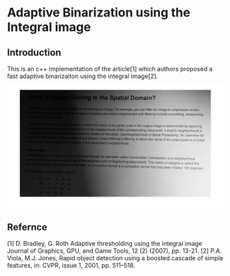 # Adaptive Binarization using the Integral image

## Introduction
This is an c++ implementation of the article[1] which authors proposed a fast adaptive binarizaiton using the integral image[2].   

![alt text](https://github.com/ComputerVisionIsFun/adaptive_binarization/blob/main/test.png?raw=true)
## 


## 


## Refernce 

[1] D. Bradley, G. Roth Adaptive thresholding using the integral image Journal of Graphics, GPU, and Game Tools, 12 (2) (2007), pp. 13-21. 
[2] P.A. Viola, M.J. Jones, Rapid object detection using a boosted cascade of simple features, in: CVPR, issue 1, 2001, pp. 511–518.
